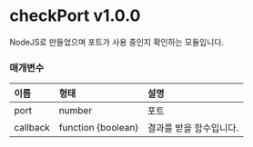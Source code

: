 # checkPort v1.0.0
NodeJS로 만들었으며 포트가 사용 중인지 확인하는 모듈입니다.

### 매개변수

이름 | 형태 | 설명
| :-- | :-- | :-- |
port | number | 포트
callback | function {boolean} | 결과를 받을 함수입니다.